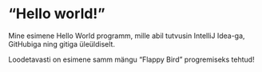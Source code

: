 # “Hello world!”

Mine esimene Hello World programm, mille abil tutvusin IntelliJ Idea-ga, GitHubiga ning gitiga üleüldiselt.

Loodetavasti on esimene samm mängu “Flappy Bird” progremiseks tehtud!
